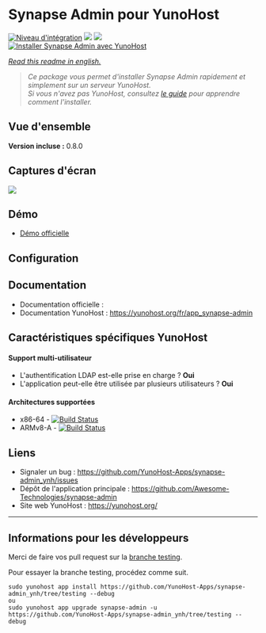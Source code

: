 # Synapse Admin pour YunoHost

[![Niveau d'intégration](https://dash.yunohost.org/integration/synapse-admin.svg)](https://dash.yunohost.org/appci/app/synapse-admin) ![](https://ci-apps.yunohost.org/ci/badges/synapse-admin.status.svg) ![](https://ci-apps.yunohost.org/ci/badges/synapse-admin.maintain.svg)  
[![Installer Synapse Admin avec YunoHost](https://install-app.yunohost.org/install-with-yunohost.svg)](https://install-app.yunohost.org/?app=synapse-admin)

*[Read this readme in english.](./README.md)* 

> *Ce package vous permet d'installer Synapse Admin rapidement et simplement sur un serveur YunoHost.  
Si vous n'avez pas YunoHost, consultez [le guide](https://yunohost.org/install) pour apprendre comment l'installer.*

## Vue d'ensemble


**Version incluse :** 0.8.0

## Captures d'écran

![](https://raw.githubusercontent.com/Awesome-Technologies/synapse-admin/master/screenshots.jpg)

## Démo

* [Démo officielle]()

## Configuration

## Documentation

 * Documentation officielle : 
 * Documentation YunoHost : https://yunohost.org/fr/app_synapse-admin

## Caractéristiques spécifiques YunoHost

#### Support multi-utilisateur

* L'authentification LDAP est-elle prise en charge ? **Oui**
* L'application peut-elle être utilisée par plusieurs utilisateurs ? **Oui**

#### Architectures supportées

* x86-64 - [![Build Status](https://ci-apps.yunohost.org/ci/logs/synapse-admin.svg)](https://ci-apps.yunohost.org/ci/apps/synapse-admin/)
* ARMv8-A - [![Build Status](https://ci-apps-arm.yunohost.org/ci/logs/synapse-admin.svg)](https://ci-apps-arm.yunohost.org/ci/apps/synapse-admin/)

## Liens

 * Signaler un bug : https://github.com/YunoHost-Apps/synapse-admin_ynh/issues
 * Dépôt de l'application principale : https://github.com/Awesome-Technologies/synapse-admin
 * Site web YunoHost : https://yunohost.org/

---

## Informations pour les développeurs

Merci de faire vos pull request sur la [branche testing](https://github.com/YunoHost-Apps/synapse-admin_ynh/tree/testing).

Pour essayer la branche testing, procédez comme suit.
```
sudo yunohost app install https://github.com/YunoHost-Apps/synapse-admin_ynh/tree/testing --debug
ou
sudo yunohost app upgrade synapse-admin -u https://github.com/YunoHost-Apps/synapse-admin_ynh/tree/testing --debug
```
